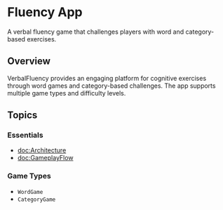 # Fluency App

A verbal fluency game that challenges players with word and category-based exercises.

## Overview

VerbalFluency provides an engaging platform for cognitive exercises through word games and category-based challenges. The app supports multiple game types and difficulty levels.

## Topics

### Essentials

- <doc:Architecture>
- <doc:GameplayFlow>

### Game Types

- ``WordGame``
- ``CategoryGame``
